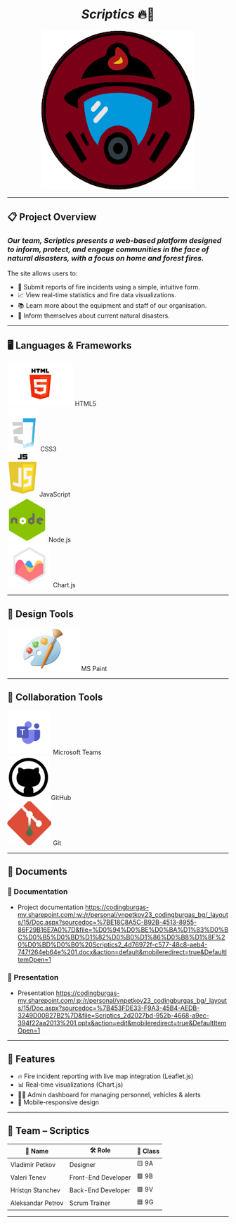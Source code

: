 
<h1 align="center"><em>Scriptics</em> 🔥🧯</h1>
<p align="center"><img width="350" src="public/images/logo.png" alt="Project Logo"></p>

---

## 📋 Project Overview

### <em>Our team, Scriptics presents a web-based platform designed to inform, protect, and engage communities in the face of natural disasters, with a focus on home and forest fires.</em>

The site allows users to:
- 📝 Submit reports of fire incidents using a simple, intuitive form.
- 📈 View real-time statistics and fire data visualizations.
- 📚 Learn more about the equipment and staff of our organisation.
- 🧑‍ Inform themselves about current natural disasters.

---

## 🖥️ Languages & Frameworks

<div align="left">
  <img height="100" src="Technologies/HTML5.png" alt="HTML" />    HTML5<br>
  <img height="100" src="Technologies/CSS3.png" alt="CSS" />    CSS3<br>
  <img height="100" src="Technologies/JS.png" alt="JavaScript" />    JavaScript<br>
  <img height="100" src="Technologies/Technologies/Node.png" alt="Node.js" />    Node.js<br>
  <img height="100" src="Technologies/Technologies/Charts.png" alt="Chart.js" />    Chart.js<br>
</div>

---

## 🎨 Design Tools

<div align="left">
  <img height="100" src="Technologies/Technologies/Mspaint.png" alt="MS Paint" />    MS Paint<br>
</div>

---

## 🤝 Collaboration Tools

<div align="left">
  <img height="100" src="Technologies/Technologies/Teams.png" alt="Microsoft Teams" />    Microsoft Teams<br>
  <img height="100" src="Technologies/Technologies/Github (1).png" alt="GitHub" />    GitHub<br>
<img height="100" src="Technologies/Technologies/Git.png" alt="Git" />    Git<br>
</div>

---

## 📁 Documents

### 📄 Documentation  
- Project documentation
https://codingburgas-my.sharepoint.com/:w:/r/personal/vnpetkov23_codingburgas_bg/_layouts/15/Doc.aspx?sourcedoc=%7BE18C8A5C-B92B-4513-8955-86F29B16E7A0%7D&file=%D0%94%D0%BE%D0%BA%D1%83%D0%BC%D0%B5%D0%BD%D1%82%D0%B0%D1%86%D0%B8%D1%8F%20%D0%BD%D0%B0%20Scriptics2_4d76972f-c577-48c8-aeb4-747f264eb64e%201.docx&action=default&mobileredirect=true&DefaultItemOpen=1
### 🎤 Presentation  
- Presentation
  https://codingburgas-my.sharepoint.com/:p:/r/personal/vnpetkov23_codingburgas_bg/_layouts/15/Doc.aspx?sourcedoc=%7B453FDE33-F9A3-45B4-AEDB-3249D00B27B2%7D&file=Scriptics_2d2027bd-952b-4668-a9ec-394f22aa2013%201.pptx&action=edit&mobileredirect=true&DefaultItemOpen=1
---

## 🔧 Features

- 🔥 Fire incident reporting with live map integration (Leaflet.js)
- 📊 Real-time visualizations (Chart.js)
- 🧑‍🚒 Admin dashboard for managing personnel, vehicles & alerts
- 📱 Mobile-responsive design

---

## 👥 Team – Scriptics

| 👤 **Name**          | 🛠️ **Role**            | 🏫 **Class**|
|----------------------|------------------------|-------------|
| Vladimir Petkov      | Designer               | 🟨 9A       |
| Valeri Tenev         | Front-End Developer    | 🟥 9B       |
| Hristqn Stanchev     | Back-End Developer     | 🟩 9V        |
| Aleksandar Petrov    | Scrum Trainer          | 🟦 9G       |






---
